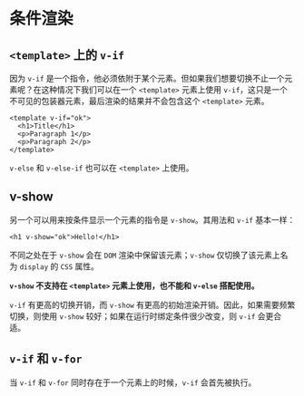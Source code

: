 # 条件渲染

## `<template>` 上的 `v-if`

因为 `v-if` 是一个指令，他必须依附于某个元素。但如果我们想要切换不止一个元素呢？在这种情况下我们可以在一个 `<template>` 元素上使用 `v-if`，这只是一个不可见的包装器元素，最后渲染的结果并不会包含这个 `<template>` 元素。

```vue
<template v-if="ok">
  <h1>Title</h1>
  <p>Paragraph 1</p>
  <p>Paragraph 2</p>
</template>
```

`v-else` 和 `v-else-if` 也可以在 `<template>` 上使用。

## v-show

另一个可以用来按条件显示一个元素的指令是 `v-show`。其用法和 `v-if` 基本一样：

```vue
<h1 v-show="ok">Hello!</h1>
```

不同之处在于 `v-show` 会在 `DOM` 渲染中保留该元素；`v-show` 仅切换了该元素上名为 `display` 的 `CSS` 属性。

**`v-show` 不支持在 `<template>` 元素上使用，也不能和 `v-else` 搭配使用。**

`v-if` 有更高的切换开销，而 `v-show` 有更高的初始渲染开销。因此，如果需要频繁切换，则使用 `v-show` 较好；如果在运行时绑定条件很少改变，则 `v-if` 会更合适。

## `v-if` 和 `v-for`

当 `v-if` 和 `v-for` 同时存在于一个元素上的时候，`v-if` 会首先被执行。
